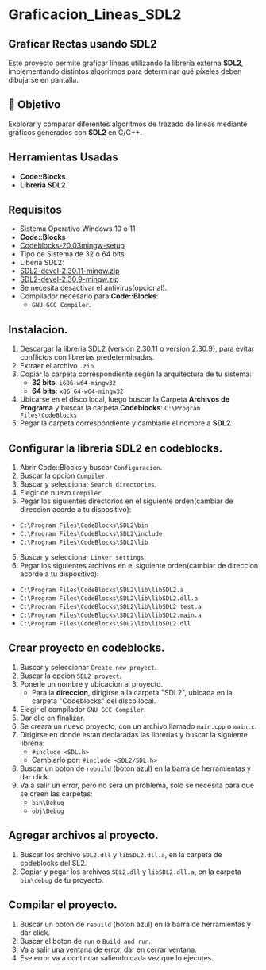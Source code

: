 # Graficacion_Lineas_SDL2

## Graficar Rectas usando SDL2
Este proyecto permite graficar líneas utilizando la librería externa **SDL2**, implementando distintos algoritmos para determinar qué píxeles deben dibujarse en pantalla.

## 📌 Objetivo

Explorar y comparar diferentes algoritmos de trazado de líneas mediante gráficos generados con **SDL2** en C/C++.

## Herramientas Usadas
- **Code::Blocks**.
- **Libreria SDL2**.

## Requisitos
- Sistema Operativo Windows 10 o 11
- **Code::Blocks**
 - [Codeblocks-20.03mingw-setup](https://www.codeblocks.org/downloads/binaries/)
- Tipo de Sistema de 32 o 64 bits.
- Liberia SDL2:
 - [SDL2-devel-2.30.11-mingw.zip](https://github.com/libsdl-org/SDL/releases/tag/release-2.30.11)
 - [SDL2-devel-2.30.9-mingw.zip](https://github.com/libsdl-org/SDL/releases/tag/release-2.30.9)
- Se necesita desactivar el antivirus(opcional).
- Compilador necesario para **Code::Blocks**:
  - `GNU GCC Compiler`.
  
## Instalacion.
1. Descargar la libreria SDL2 (version 2.30.11 o version 2.30.9), para evitar conflictos con librerias predeterminadas.
2. Extraer el archivo `.zip`.
3. Copiar la carpeta correspondiente según la arquitectura de tu sistema:
   - **32 bits**: `i686-w64-mingw32`
   - **64 bits**: `x86_64-w64-mingw32`
4. Ubicarse en el disco local, luego buscar la Carpeta **Archivos de Programa** y buscar la carpeta **Codeblocks**: `C:\Program Files\CodeBlocks`
5. Pegar la carpeta correspondiente y cambiarle el nombre a **SDL2**.

## Configurar la libreria SDL2 en codeblocks.

1. Abrir Code::Blocks y buscar `Configuracion`.
2. Buscar la opcion `Compiler`.
3. Buscar y seleccionar `Search directories`.
4. Elegir de nuevo `Compiler`.
5. Pegar los siguientes directorios en el siguiente orden(cambiar de direccion acorde a tu dispositivo):
 - `C:\Program Files\CodeBlocks\SDL2\bin`
 - `C:\Program Files\CodeBlocks\SDL2\include`
 - `C:\Program Files\CodeBlocks\SDL2\lib`
5. Buscar y seleccionar `Linker settings`:
6. Pegar los siguientes archivos en el siguiente orden(cambiar de direccion acorde a tu dispositivo):
 - `C:\Program Files\CodeBlocks\SDL2\lib\libSDL2.a`
 - `C:\Program Files\CodeBlocks\SDL2\lib\libSDL2.dll.a`
 - `C:\Program Files\CodeBlocks\SDL2\lib\libSDL2_test.a`
 - `C:\Program Files\CodeBlocks\SDL2\lib\libSDL2.main.a`
 - `C:\Program Files\CodeBlocks\SDL2\lib\libSDL2.dll`

## Crear proyecto en codeblocks.
1. Buscar y seleccionar `Create new proyect`.
2. Buscar la opcion `SDL2 proyect`.
3. Ponerle un nombre y ubicacion al proyecto.
   - Para la **direccion**, dirigirse a la carpeta "SDL2", ubicada en la carpeta "Codeblocks" del disco local.
4. Elegir el compilador `GNU GCC Compiler`.
5. Dar clic en finalizar.
6. Se creara un nuevo proyecto, con un archivo llamado `main.cpp` o `main.c`.
7. Dirigirse en donde estan declaradas las librerias y buscar la siguiente libreria:
   - `#include <SDL.h>`
   - Cambiarlo por: `#include <SDL2/SDL.h>`
9. Buscar un boton de `rebuild` (boton azul) en la barra de herramientas y dar click.
10. Va a salir un error, pero no sera un problema, solo se necesita para que se creen las carpetas:
    - `bin\Debug`
    - `obj\Debug`
    
## Agregar archivos al proyecto.
1. Buscar los archivo `SDL2.dll` y `libSDL2.dll.a`, en la carpeta de codeblocks del SL2.
2. Copiar y pegar los archivos `SDL2.dll` y `libSDL2.dll.a`, en la carpeta `bin\debug` de tu proyecto.

## Compilar el proyecto.
1. Buscar un boton de `rebuild` (boton azul) en la barra de herramientas y dar click.
2. Buscar el boton de `run` o `Build and run`.
3. Va a salir una ventana de error, dar en cerrar ventana.
4. Ese error va a continuar saliendo cada vez que lo ejecutes.
